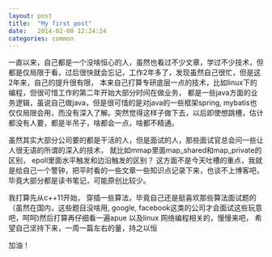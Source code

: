 ```yaml
---
layout: post
title:  "My first post"
date:   2014-02-08 12:24:24
categories: common
---
```



一直以来，自己都是一个没啥恒心的人，虽然也看过不少文章，学过不少技术，但都是仅局限于看，过后很快就会忘记，工作2年多了，发现虽然自己很忙，但是这2年来，自己的提升很有限， 本来自己打算专研底层一点的技术，比如linux下的编程，但很可惜工作的第二年开始大部分时间在做业务， 都是一些java方面的业务逻辑，虽说自己做java，但是很可惜的是对java的一些框架spring, mybatis也仅仅局限会用，而没有深入了解。突然觉得这样子做下去，以后即使想跳槽，估计都没有人要，都是半吊子，啥都会一点，啥都不精通。

虽然其实大部分公司要的都是干活的人，但是面试的人，那些面试官总会问一些让人很无语的所谓的深入的技术， 就比如mmap里面map_shared和map_private的区别， epoll里面水平触发和边沿触发的区别？ 这方面不是今天吐槽的重点，我就是给自己一个警钟，把平时看的一些文章一些知识点记录下来，也谈不上博客吧，毕竟大部分都是读书笔记，可能原创比较少。 

我打算先从c++11开始， 穿插一些算法，毕竟自己还是挺喜欢那些算法面试题的（虽然在国内，这些题目没啥用, google, facebook这类的公司才会面试这些玩意吧，呵呵)然后打算再仔细看一遍apue 以及linux 网络编程相关的，慢慢来吧， 希望自己坚持下来，一周一篇左右的量，持之以恒

加油！